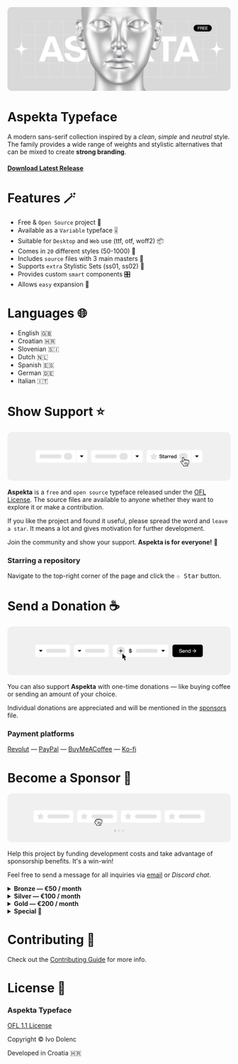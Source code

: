 <p align="center">
    <img src=".assets/aspekta.png">
</p>

# Aspekta Typeface

A modern sans-serif collection inspired by a _clean_, _simple_ and _neutral_ style. The family provides a wide range of weights and stylistic alternatives that can be mixed to create **strong branding**.

#### [Download Latest Release](https://github.com/ivodolenc/aspekta/releases/latest)

# Features 🪄

- Free & `Open Source` project 🦸
- Available as a `Variable` typeface 🎚️
- Suitable for `Desktop` and `Web` use (ttf, otf, woff2) 📦
- Comes in `20` different styles (50-1000) 🤯
- Includes `source` files with 3 main masters 💎
- Supports `extra` Stylistic Sets (ss01, ss02) 🤩
- Provides custom `smart` components 🎛️
- Allows `easy` expansion 🧩

# Languages 🌐

- English 🇬🇧
- Croatian 🇭🇷
- Slovenian 🇸🇮
- Dutch 🇳🇱
- Spanish 🇪🇸
- German 🇩🇪
- Italian 🇮🇹

# Show Support ⭐

<p align="center">
    <img src=".assets/show-support.svg">
</p>

**Aspekta** is a `free` and `open source` typeface released under the [OFL License](LICENSE.txt). The source files are available to anyone whether they want to explore it or make a contribution.

If you like the project and found it useful, please spread the word and `leave a star`. It means a lot and gives motivation for further development.

Join the community and show your support. **Aspekta is for everyone!** 🙌

### Starring a repository

Navigate to the top-right corner of the page and click the <kbd>☆ Star</kbd> button.

# Send a Donation ☕

<p align="center">
    <img src=".assets/send-donation.svg">
</p>

You can also support **Aspekta** with one-time donations — like buying coffee or sending an amount of your choice.

Individual donations are appreciated and will be mentioned in the [sponsors](SPONSORS.md) file.

### Payment platforms

<p>
<a href="https://revolut.me/ivodolenc">Revolut</a>
<span>—</span>
<a href="https://paypal.me/ivodolenc">PayPal</a>
<span>—</span>
<a href="https://www.buymeacoffee.com/ivodolenc">BuyMeACoffee</a>
<span>—</span>
<a href="https://ko-fi.com/ivodolenc">Ko-fi</a>
</p>

# Become a Sponsor 🤑

<p align="center">
    <img src=".assets/become-sponsor.svg">
</p>

Help this project by funding development costs and take advantage of sponsorship benefits. It's a win-win!

Feel free to send a message for all inquiries via <a href="mailto:ivodolenc@gmail.com" title="ivodolenc@gmail.com">email</a> or <i title="ivodolenc#0591">Discord chat</i>.

<details>
  <summary><strong>Bronze — €50 / month</strong></summary>
  <p>

- Small logo placement on the repository [home](README.md) page
- Small logo placement in the [sponsors](SPONSORS.md) file
  </p>
</details>

<details>
  <summary><strong>Silver — €100 / month</strong></summary>
  <p>

- Medium logo placement on the repository [home](README.md) page
- Medium logo placement in the [sponsors](SPONSORS.md) file
    </p>
  </details>

<details>
  <summary><strong>Gold — €200 / month</strong></summary>
  <p>

- Large logo placement on the repository [home](README.md) page
- Large logo placement in the [sponsors](SPONSORS.md) file
- Logo placement in a special section of each [release](https://github.com/ivodolenc/aspekta/releases)
  </p>
</details>

<details>
  <summary><strong>Special 💎</strong></summary>
  <p>

- Let's discuss about this!
  </p>
</details>

# Contributing 🤝

Check out the [Contributing Guide](CONTRIBUTING.md) for more info.

# License 📃

### Aspekta Typeface

[OFL 1.1 License](LICENSE.txt)

Copyright © Ivo Dolenc

Developed in Croatia 🇭🇷
